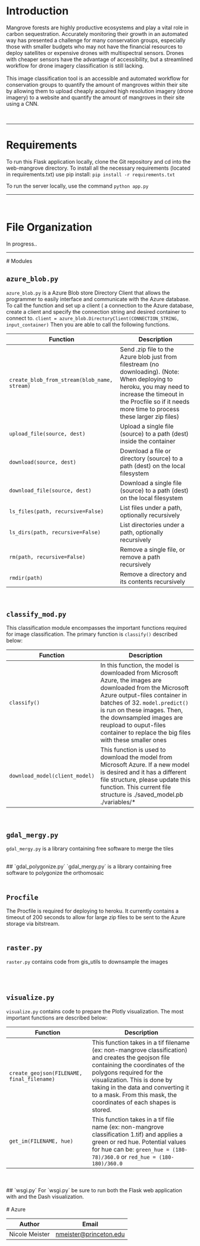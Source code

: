 # Introduction

Mangrove forests are highly productive ecosystems and play a vital role in carbon sequestration. Accurately monitoring their growth in an automated way has presented a challenge for many conservation groups, especially those with smaller budgets who may not have the financial resources to deploy satellites or expensive drones with multispectral sensors. Drones with cheaper sensors have the advantage of accessibility, but a streamlined workflow for drone imagery classification is still lacking. <br> <br>
This image classification tool is an accessible and automated workflow for conservation groups to quantify the amount of mangroves within their site by allowing them to upload cheaply acquired high resolution imagery (drone imagery) to a website and quantify the amount of mangroves in their site using a CNN.

</br>
<hr>

# Requirements


To run this Flask application locally, clone the Git repository and cd into the web-mangrove directory. To install all the necessary requirements (located in requirements.txt) use pip install: `pip install -r requirements.txt`

To run the server locally, use the command `python app.py`

<hr>
</br>

# File Organization

In progress..
<br>
<hr>
# Modules

## `azure_blob.py`

`azure_blob.py` is a Azure Blob store Directory Client that allows the programmer to easily interface and communicate with the Azure database. To call the function and set up a client ( a connection to the Azure database, create a client and specify the connection string and desired container to connect to. `client = azure_blob.DirectoryClient(CONNECTION_STRING, input_container)`
Then you are able to call the following functions.
<br>

| Function | Description |
| ------------ | ------------- |
| `create_blob_from_stream(blob_name, stream)` | Send .zip file to the Azure blob just from filestream (no downloading). (Note: When deploying to heroku, you may need to increase the timeout in the Procfile so if it needs more time to process these larger zip files)  |
| `upload_file(source, dest)`  | Upload a single file (source) to a path (dest) inside the container   |
| `download(source, dest)`  | Download a file or directory (source) to a path (dest) on the local filesystem   |
| `download_file(source, dest)`  | Download a single file (source) to a path (dest) on the local filesystem   |
| `ls_files(path, recursive=False)`  |  List files under a path, optionally recursively   |
| `ls_dirs(path, recursive=False)`  | List directories under a path, optionally recursively   |
| `rm(path, recursive=False)`  | Remove a single file, or remove a path recursively   |
| `rmdir(path)`  | Remove a directory and its contents recursively   |

<br>

## `classify_mod.py`
This classification module encompasses the important functions required for image classification. The primary function is `classify()` described below: 

| Function | Description |
| ------------ | ------------- |
| `classify()` | In this function, the model is downloaded from Microsoft Azure, the images are downloaded from the Microsoft Azure output-files container in batches of 32. `model.predict()` is run on these images. Then, the downsampled images are reupload to ouput-files container to replace the big files with these smaller ones  |
| `download_model(client_model)` | This function is used to download the model from Microsoft Azure. If a new model is desired and it has a different file structure, please update this function. This current file structure is ./saved_model.pb ./variables/* |

<br>


## `gdal_mergy.py`
`gdal_mergy.py` is a library containing free software to merge the tiles
<br>

<br>
## `gdal_polygonize.py`
`gdal_mergy.py` is a library containing free software to polygonize the orthomosaic
<br>
<br>

## `Procfile`
The Procfile is required for deploying to heroku. It currently contains a timeout of 200 seconds to allow for large zip files to be sent to the Azure storage via bitstream.
<br>
<br>

## `raster.py`
`raster.py` contains code from gis_utils to downsample the images

<br>
<br>

## `visualize.py`
`visualize.py` contains code to prepare the Plotly visualization. The most important functions are described below:

| Function | Description |
| ------------ | ------------- |
| `create_geojson(FILENAME, final_filename)` | This function takes in a tif filename (ex: non-mangrove classification) and creates the geojson file containing the coordinates of the polygons required for the visualization. This is done by taking in the data and converting it to a mask. From this mask, the coordinates of each shapes is stored. |
| `get_im(FILENAME, hue)` | This function takes in a tif file name (ex: non-mangrove classification 1.tif) and applies a green or red hue. Potential values for hue can be: `green_hue = (180-78)/360.0` or `red_hue = (180-180)/360.0` |


<br>
<br>
## `wsgi.py`
For `wsgi.py` be sure to run both the Flask web application with and the Dash visualization.

<br>
<br>
# Azure

| Author  | Email  |
|---|---|
| Nicole Meister  | nmeister@princeton.edu  |